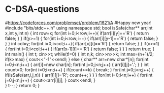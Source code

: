 # C-DSA-questions
#https://codeforces.com/problemset/problem/1621/A
#Happy new year!
#include "bits/stdc++.h"
using namespace std;
bool isSafe(char** arr,int x,int y,int n)
{
    int row=x;
    for(int i=0;i<row;i++){
        if(arr[i][y]=='R')
        {
            return false;
        }
    }
    if(y>=1)
    {
        for(int i=0;i<row;i++)
        {
        if(arr[i][y-1]=='R')
        {
            return false;
        }
    }
    }
    int col=y;
    for(int i=0;i<col;i++){
        if(arr[x][i]=='R')
        {
            return false;
        }
    }
    if(x>=1)
    {
        for(int i=0;i<col;i++)
        {
        if(arr[x-1][i]=='R')
        {
            return false;
        }
    }
    }
    return true;
}
int main()
{
    int t;
    cin>>t;
    while(t!=0)
    {
    int n,k;
    cin>>n>>k;
    int max=(n+1)/2;
    if(k>max)
    {
        cout<<"-1"<<endl;
    }
    else
    {
    char** arr=new char*[n];
    for(int i=0;i<n;i++)
    {
        arr[i]=new char[n];
        for(int j=0;j<n;j++)
        {
            arr[i][j]='.';
        }
    }
    int count=0;
    for(int i=0;i<n;i++)
    {
        if(count>=k)
        {
            break;
        }
        for(int j=0;j<n;j++)
        {
            if(isSafe(arr,i,j,n))
            {
                arr[i][j]='R';
                count++;
            }
        }
    }
    for(int i=0;i<n;i++)
    {
        for(int j=0;j<n;j++)
        {
            cout<<arr[i][j];
        }
        cout<<endl;
    }    
    }
    t--;
    }
    return 0;
}
